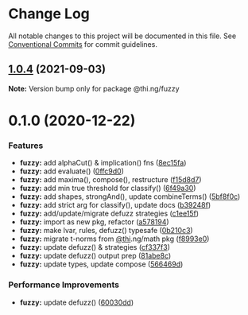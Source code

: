 # Change Log

All notable changes to this project will be documented in this file.
See [Conventional Commits](https://conventionalcommits.org) for commit guidelines.

## [1.0.4](https://github.com/thi-ng/umbrella/compare/@thi.ng/fuzzy@1.0.3...@thi.ng/fuzzy@1.0.4) (2021-09-03)

**Note:** Version bump only for package @thi.ng/fuzzy





# 0.1.0 (2020-12-22)


### Features

* **fuzzy:** add alphaCut() & implication() fns ([8ec15fa](https://github.com/thi-ng/umbrella/commit/8ec15fa5c0f33fd7342c4047a5523e9fd0597ed1))
* **fuzzy:** add evaluate() ([0ffc9d0](https://github.com/thi-ng/umbrella/commit/0ffc9d01f9bd40ba616d1f59e3ced74fa7c0dc7f))
* **fuzzy:** add maxima(), compose(), restructure ([f15d8d7](https://github.com/thi-ng/umbrella/commit/f15d8d73df2a438d4866d57fc25fed625acd7a8a))
* **fuzzy:** add min true threshold for classify() ([6f49a30](https://github.com/thi-ng/umbrella/commit/6f49a308c62a598f6d0a0e6e5046cd8e24d81eab))
* **fuzzy:** add shapes, strongAnd(), update combineTerms() ([5bf8f0c](https://github.com/thi-ng/umbrella/commit/5bf8f0c01541afeb367eff21cb45118a1b62549a))
* **fuzzy:** add strict arg for classify(), update docs ([b39248f](https://github.com/thi-ng/umbrella/commit/b39248f359aa0148ff72c484d78175f8f435fe97))
* **fuzzy:** add/update/migrate defuzz strategies ([c1ee15f](https://github.com/thi-ng/umbrella/commit/c1ee15fdce2b08176c5bc97ba9ca7a56a84817c7))
* **fuzzy:** import as new pkg, refactor ([a578194](https://github.com/thi-ng/umbrella/commit/a57819454f38de4c35095b64b9e7028d9ac21454))
* **fuzzy:** make lvar, rules, defuzz() typesafe ([0b210c3](https://github.com/thi-ng/umbrella/commit/0b210c3841ce9184b8dfb83ca2dde5ceca0a3b6e))
* **fuzzy:** migrate t-norms from [@thi](https://github.com/thi).ng/math pkg ([f8993e0](https://github.com/thi-ng/umbrella/commit/f8993e0dc1aed0243629a21d36ee85e91b2e938d))
* **fuzzy:** update defuzz() & strategies ([cf337f3](https://github.com/thi-ng/umbrella/commit/cf337f36dbf24a9cfc4c6f364c3aea82428b5940))
* **fuzzy:** update defuzz() output prep ([81abe8c](https://github.com/thi-ng/umbrella/commit/81abe8cb718ce335940234aecf693ba53564a715))
* **fuzzy:** update types, update compose ([566469d](https://github.com/thi-ng/umbrella/commit/566469d5c420cc2c4fdc3b107e04b52929b61915))


### Performance Improvements

* **fuzzy:** update defuzz() ([60030dd](https://github.com/thi-ng/umbrella/commit/60030dd9a5ceb02d58ad89766e14f80019f6f72f))
